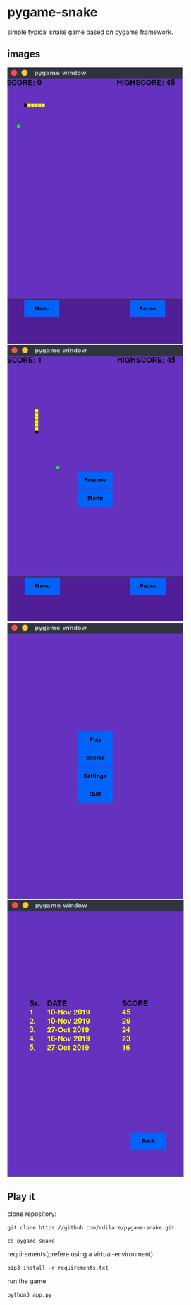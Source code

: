 # pygame-snake
simple typical snake game based on pygame framework.



## images

![GitHub Logo](/images/gamePlay.png)  ![GitHub Logo](/images/pauseMenu.png)
![GitHub Logo](/images/mainMenu.png)  ![GitHub Logo](/images/score.png)


## Play it
clone repository:
```
git clone https://github.com/rdilare/pygame-snake.git
```

```
cd pygame-snake
```

requirements(prefere using a virtual-environment):
```
pip3 install -r requirements.txt
```

run the game 
```
python3 app.py
```

